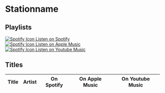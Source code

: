 # Stationname

## Playlists

[![Spotify Icon](../../.assets/spotify.svg "Listen on Spotify") Listen on Spotify](.)  
[![Spotify Icon](../../.assets/applemusic.svg "Listen on Apple Music") Listen on Apple Music](.)  
[![Spotify Icon](../../.assets/youtubemusic.svg "Listen on Youtube Music") Listen on Youtube Music](.)

## Titles

| Title | Artist | On Spotify | On Apple Music | On Youtube Music |
| ----- | ------ | ---------- | -------------- | ---------------- |

[use (✓) to indicate that it is not the version from the game but a similar]: #
[use ? if you are not sure if the version is correct]: #
[use ✓ or ✗ to indicate if it is available on the specific platform]: #
